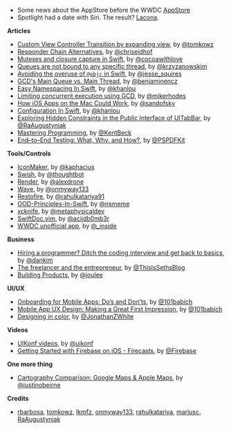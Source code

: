 * Some news about the AppStore before the WWDC [AppStore](http://www.theverge.com/2016/6/8/11880730/apple-app-store-subscription-update-phil-schiller-interview)
* Spotlight had a date with Siri. The result? [Lacona](http://www.lacona.io/). 


**Articles**

* [Custom View Controller Transition by expanding view](http://szulctomasz.com/2016/05/14/ios-custom-view-controller-transtion-by-expanding-view.html), by [@tomkowz](https://twitter.com/tomkowz)
* [Responder Chain Alternatives](http://chris.eidhof.nl/post/responder-chain-alternative/), by [@chriseidhof](https://twitter.com/chriseidhof)
* [Mutexes and closure capture in Swift](http://www.cocoawithlove.com/blog/2016/06/02/threads-and-mutexes.html), by [@cocoawithlove](https://twitter.com/cocoawithlove)
* [Queues are not bound to any specific thread](http://blog.krzyzanowskim.com/2016/06/03/queues-are-not-bound-to-any-specific-thread/), by [@krzyzanowskim](https://twitter.com/krzyzanowskim)
* [Avoiding the overuse of <code>@objc</code> in Swift](http://www.jessesquires.com/avoiding-objc-in-swift/), by [@jesse_squires](https://twitter.com/jesse_squires)
* [GCD's Main Queue vs. Main Thread](http://blog.benjamin-encz.de/post/main-queue-vs-main-thread/), by [@benjaminencz](https://twitter.com/benjaminencz)
* [Easy Namespacing In Swift](http://khanlou.com/2016/06/easy-namespacing-in-swift/), by [@khanlou](https://twitter.com/khanlou)
* [Limiting concurrent execution using GCD](http://dx13.co.uk/articles/2016/6/4/limiting-concurrent-execution-using-gcd.html), by [@mikerhodes](https://twitter.com/mikerhodes)
* [How iOS Apps on the Mac Could Work](https://medium.com/@sandofsky/how-ios-apps-on-the-mac-could-work-13aa32a2647b), by [@sandofsky](https://twitter.com/sandofsky)
* [Configuration In Swift](http://khanlou.com/2016/06/configuration-in-swift/), by [@khanlou](https://twitter.com/khanlou)
* [Exploring Hidden Constraints in the Public Interface of UITabBar](http://www.augustyniak.me/post/Exploring-Hidden-Constraints-in-the-Public-Interface-of-UITabBar/), by [@RaAugustyniak](https://twitter.com/RaAugustyniak)
* [Mastering Programming](https://www.facebook.com/notes/kent-beck/mastering-programming/1184427814923414/), by [@KentBeck](https://twitter.com/KentBeck)
* [End–to–End Testing: What, Why, and How?](https://pspdfkit.com/blog/2016/e2e-testing/), by [@PSPDFKit](https://twitter.com/PSPDFKit)


**Tools/Controls**

* [IconMaker](https://github.com/kaphacius/IconMaker), by [@kaphacius](https://github.com/kaphacius)
* [Swish](https://github.com/thoughtbot/Swish), by [@thoughtbot](https://twitter.com/thoughtbot)
* [Render](https://github.com/alexdrone/Render), by [@alexdrone](https://twitter.com/alexdrone)
* [Wave](https://github.com/onmyway133/Wave), by [@onmyway133](https://twitter.com/onmyway133)
* [Restofire](https://github.com/Restofire/Restofire), by [@rahulkatariya91](https://twitter.com/rahulkatariya91)
* [OOD-Principles-In-Swift](https://github.com/ochococo/OOD-Principles-In-Swift), by [@nsmeme](https://twitter.com/nsmeme)
* [xcknife](https://github.com/square/xcknife), by [@metaphysicaldev](https://twitter.com/metaphysicaldev)
* [SwiftDoc.vim](https://github.com/aciidb0mb3r/SwiftDoc.vim), by [@aciidb0mb3r](https://twitter.com/aciidb0mb3r)
* [WWDC unofficial app](https://github.com/insidegui/WWDC), by [@_inside](https://twitter.com/_inside)

**Business**

* [Hiring a programmer? Ditch the coding interview and get back to basics](https://m.signalvnoise.com/hiring-a-programmer-ditch-the-coding-interview-and-get-back-to-basics-f5c43e369eaf), by [@dankim](https://twitter.com/dankim)
* [The freelancer and the entrepreneur](https://medium.com/swlh/the-freelancer-and-the-entrepreneur-c79d2bbb52b2), by [@ThisIsSethsBlog](https://twitter.com/ThisIsSethsBlog)
* [Building Products](https://medium.com/the-year-of-the-looking-glass/building-products-91aa93bea4bb#.b0c3em3zm), by [@joulee](https://twitter.com/joulee)

**UI/UX**

* [Onboarding for Mobile Apps: Do’s and Don’ts](http://www.userzoom.com/mobile-usability-testing-blog/onboarding-mobile-apps-dos-and-donts/), by [@101babich](https://twitter.com/101babich)
* [Mobile App UX Design: Making a Great First Impression](http://babich.biz/mobile-app-ux-design-making-a-great-first-impression/), by [@101babich](https://twitter.com/101babich)
* [Designing in color](https://medium.freecodecamp.com/designing-in-color-abd358660a7b), by [@JonathanZWhite](https://twitter.com/JonathanZWhite)

**Videos**

* [UIKonf videos](https://www.youtube.com/watch?v=AksIrgPFSgY&list=PLdr22uU_wISqm9QbnczWxXs9qyuWpSU4k), by [@uikonf](twitter.com/uikonf)
* [Getting Started with Firebase on iOS - Firecasts](https://www.youtube.com/watch?v=iMkifTEaefE&index=1&list=PLl-K7zZEsYLnJVX_0zbKytptZGugPIbJR), by [@Firebase](https://twitter.com/Firebase)

**One more thing**

* [Cartography Comparison: Google Maps & Apple Maps](http://www.justinobeirne.com/essay/cartography-comparison), by [@justinobeirne](https://twitter.com/justinobeirne)


**Credits**

* [rbarbosa](https://github.com/rbarbosa), [tomkowz](https://github.com/tomkowz), [lkmfz](https://github.com/lkmfz), [onmyway133](https://github.com/onmyway133), [rahulkatariya](https://github.com/rahulkatariya), [mariusc](https://github.com/mariusc), [RaAugustyniak](https://twitter.com/RaAugustyniak)
